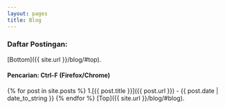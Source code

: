 ```yaml
---
layout: pages
title: Blog
---
```

### Daftar Postingan:
[Bottom]({{ site.url }}/blog/#top).
#### Pencarian: Ctrl-F (Firefox/Chrome)

{% for post in site.posts %}
1.[{{ post.title }}]({{ post.url }}) - {{ post.date | date_to_string }}
{% endfor %}
[Top]({{ site.url }}/blog/#blog).
